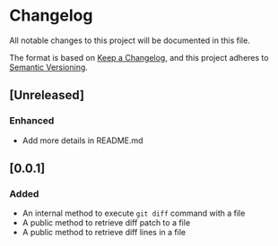 # Changelog

All notable changes to this project will be documented in this file.

The format is based on [Keep a Changelog](https://keepachangelog.com/en/1.0.0/),
and this project adheres to [Semantic Versioning](https://semver.org/spec/v2.0.0.html).

## [Unreleased]

### Enhanced

- Add more details in README.md

## [0.0.1]

### Added

- An internal method to execute `git diff` command with a file
- A public method to retrieve diff patch to a file
- A public method to retrieve diff lines in a file
